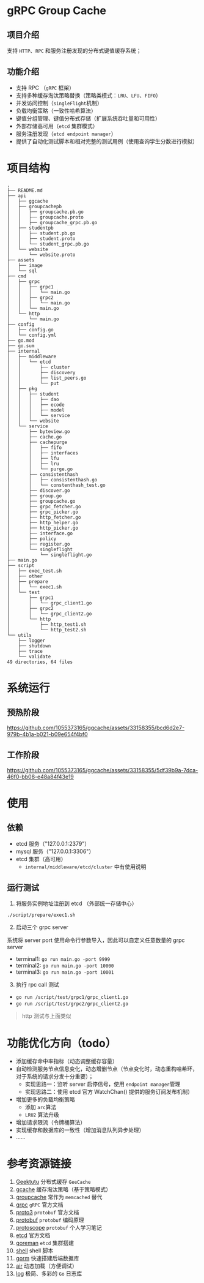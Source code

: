 # gRPC Group Cache

## 项目介绍

支持 `HTTP`、`RPC` 和服务注册发现的分布式键值缓存系统；

## 功能介绍
- 支持 RPC （`gRPC` 框架）
- 支持多种缓存淘汰策略替换（策略类模式：`LRU`、`LFU`、`FIFO`）
- 并发访问控制（`singleFlight`机制）
- 负载均衡策略（一致性哈希算法）
- 键值分组管理、键值分布式存储（扩展系统吞吐量和可用性）
- 外部存储高可用（`etcd` 集群模式）
- 服务注册发现（`etcd endpoint manager`）
- 提供了自动化测试脚本和相对完整的测试用例（使用查询学生分数进行模拟）

# 项目结构
```
.
├── README.md
├── api
│   ├── ggcache
│   ├── groupcachepb
│   │   ├── groupcache.pb.go
│   │   ├── groupcache.proto
│   │   ├── groupcache_grpc.pb.go
│   ├── studentpb
│   │   ├── student.pb.go
│   │   ├── student.proto
│   │   └── student_grpc.pb.go
│   └── website
│       └── website.proto
├── assets
│   ├── image
│   └── sql
├── cmd
│   ├── grpc
│   │   ├── grpc1
│   │   │   └── main.go  
│   │   ├── grpc2
│   │   │   └── main.go
│   │   └── main.go
│   └── http
│       └── main.go
├── config
│   ├── config.go
│   └── config.yml
├── go.mod
├── go.sum
├── internal
│   ├── middleware
│   │   └── etcd
│   │       ├── cluster
│   │       ├── discovery
│   │       ├── list_peers.go
│   │       └── put
│   ├── pkg
│   │   ├── student
│   │   │   ├── dao
│   │   │   ├── ecode
│   │   │   ├── model
│   │   │   └── service
│   │   └── website
│   └── service
│       ├── byteview.go
│       ├── cache.go
│       ├── cachepurge
│       │   ├── fifo
│       │   ├── interfaces
│       │   ├── lfu
│       │   ├── lru
│       │   └── purge.go
│       ├── consistenthash
│       │   ├── consistenthash.go
│       │   └── constenthash_test.go
│       ├── discover.go
│       ├── group.go
│       ├── groupcache.go
│       ├── grpc_fetcher.go
│       ├── grpc_picker.go
│       ├── http_fetcher.go
│       ├── http_helper.go
│       ├── http_picker.go
│       ├── interface.go
│       ├── policy    
│       ├── register.go
│       └── singleflight
│           └── singleflight.go
├── main.go
├── script
│   ├── exec_test.sh
│   ├── other
│   ├── prepare
│   │   └── exec1.sh
│   └── test
│       ├── grpc1
│       │   └── grpc_client1.go
│       ├── grpc2
│       │   └── grpc_client2.go
│       └── http
│           ├── http_test1.sh
│           └── http_test2.sh
└── utils
    ├── logger
    ├── shutdown
    ├── trace
    └── validate
49 directories, 64 files
```


# 系统运行

## 预热阶段
https://github.com/1055373165/ggcache/assets/33158355/bcd6d2e7-979b-4b1a-b021-b09e654f4bf0


## 工作阶段
https://github.com/1055373165/ggcache/assets/33158355/5df39b9a-7dca-46f0-bb08-e48a84f43e19

# 使用

## 依赖

- etcd 服务（"127.0.0.1:2379"）
- mysql 服务（"127.0.0.1:3306"）
- etcd 集群（高可用）
    - `internal/middleware/etcd/cluster` 中有使用说明

## 运行测试

1. 将服务实例地址注册到 etcd （外部统一存储中心）

`./script/prepare/exec1.sh`
  
2. 启动三个 grpc server

系统将 server port 使用命令行参数导入，因此可以自定义任意数量的 grpc server

- terminal1: `go run main.go -port 9999`
- terminal2: `go run main.go -port 10000`
- terminal3: `go run main.go -port 10001`

3. 执行 rpc call 测试

- `go run /script/test/grpc1/grpc_client1.go`
- `go run /script/test/grpc2/grpc_client2.go`

> http 测试与上面类似

# 功能优化方向（todo）
- 添加缓存命中率指标（动态调整缓存容量）
- 自动检测服务节点信息变化，动态增删节点（节点变化时，动态重构哈希环，对于系统的请求分发十分重要）；
    - 实现思路一：监听 server 启停信号，使用 `endpoint manager`管理
    - 实现思路二：使用 etcd 官方 WatchChan() 提供的服务订阅发布机制）
- 增加更多的负载均衡策略
    - 添加 `arc`算法
    - `LRU2` 算法升级
- 增加请求限流（令牌桶算法）
- 实现缓存和数据库的一致性（增加消息队列异步处理）
- ......

# 参考资源链接
1. [ Geektutu]( https://geektutu.com/post/geecache.html) 分布式缓存 `GeeCache`
2. [gcache](https://github.com/bluele/gcache) 缓存淘汰策略（基于策略模式）
3. [groupcache](https://github.com/golang/groupcache) 常作为 `memcached` 替代
4. [grpc](https://grpc.io/docs/languages/go/quickstart/) `gRPC` 官方文档
5. [proto3](https://protobuf.dev/programming-guides/proto3/) `protobuf` 官方文档
6. [protobuf](https://www.notion.so/blockchainsee/Protocol-Buffer-04cba19af055479299507f04d0a24862) `protobuf` 编码原理
7. [protoscope](https://www.notion.so/blockchainsee/protoscope-fbfe36c2eef64bfcb630be4f0bd673f5) `protobuf` 个人学习笔记
8. [etcd](https://etcd.io/docs/v3.5/) 官方文档
9. [goreman](https://github.com/mattn/goreman) `etcd` 集群搭建
10. [shell](https://www.shellscript.sh/) shell 脚本
11. [gorm](https://gorm.io/docs/models.html) 快速搭建后端数据库
12. [air](https://github.com/cosmtrek/air) 动态加载（方便调试）
13. [log](https://github.com/charmbracelet/log) 极简、多彩的 `Go` 日志库

